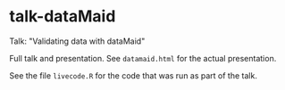 # talk-dataMaid

Talk: "Validating data with dataMaid"

Full talk and presentation. See `datamaid.html` for the actual presentation.

See the file `livecode.R` for the code that was run as part of the talk.